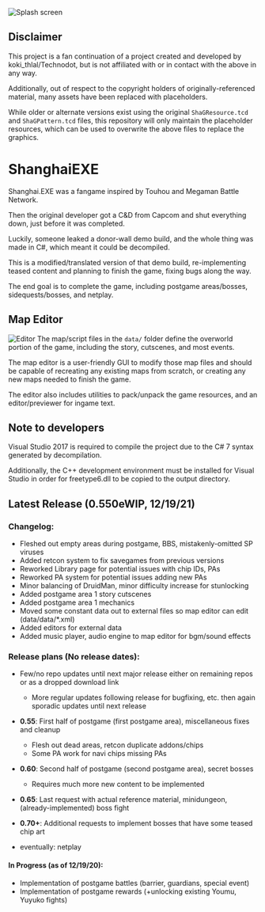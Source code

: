 ![Splash screen](https://i.imgur.com/yn7YYdE.jpg)
## Disclaimer
This project is a fan continuation of a project created and developed by koki_thlal/Technodot, but is not affiliated with or in contact with the above in any way.

Additionally, out of respect to the copyright holders of originally-referenced material, many assets have been replaced with placeholders.

While older or alternate versions exist using the original `ShaGResource.tcd` and `ShaGPattern.tcd` files, this repository will only maintain the placeholder resources, which can be used to overwrite the above files to replace the graphics.

# ShanghaiEXE
Shanghai.EXE was a fangame inspired by Touhou and Megaman Battle Network.

Then the original developer got a C&D from Capcom and shut everything down, just before it was completed.

Luckily, someone leaked a donor-wall demo build, and the whole thing was made in C#, which meant it could be decompiled.

This is a modified/translated version of that demo build, re-implementing teased content and planning to finish the game, fixing bugs along the way.

The end goal is to complete the game, including postgame areas/bosses, sidequests/bosses, and netplay.

## Map Editor
![Editor](https://i.imgur.com/UKmk3E5.png)
The map/script files in the `data/` folder define the overworld portion of the game, including the story, cutscenes, and most events.

The map editor is a user-friendly GUI to modify those map files and should be capable of recreating any existing maps from scratch, or creating any new maps needed to finish the game.

The editor also includes utilities to pack/unpack the game resources, and an editor/previewer for ingame text.

## Note to developers

Visual Studio 2017 is required to compile the project due to the C# 7 syntax generated by decompilation.

Additionally, the C++ development environment must be installed for Visual Studio in order for freetype6.dll to be copied to the output directory.

## Latest Release (0.550eWIP, 12/19/21)

### Changelog:
- Fleshed out empty areas during postgame, BBS, mistakenly-omitted SP viruses
- Added retcon system to fix savegames from previous versions
- Reworked Library page for potential issues with chip IDs, PAs
- Reworked PA system for potential issues adding new PAs
- Minor balancing of DruidMan, minor difficulty increase for stunlocking
- Added postgame area 1 story cutscenes
- Added postgame area 1 mechanics
- Moved some constant data out to external files so map editor can edit (data/data/*.xml)
- Added editors for external data
- Added music player, audio engine to map editor for bgm/sound effects

### Release plans (No release dates):
- Few/no repo updates until next major release either on remaining repos or as a dropped download link
    - More regular updates following release for bugfixing, etc. then again sporadic updates until next release

- **0.55**: First half of postgame (first postgame area), miscellaneous fixes and cleanup
    - Flesh out dead areas, retcon duplicate addons/chips
    - Some PA work for navi chips missing PAs
- **0.60**: Second half of postgame (second postgame area), secret bosses
    - Requires much more new content to be implemented
- **0.65**: Last request with actual reference material, minidungeon, (already-implemented) boss fight
- **0.70+**: Additional requests to implement bosses that have some teased chip art
- eventually: netplay

#### In Progress (as of 12/19/20):
- Implementation of postgame battles (barrier, guardians, special event)
- Implementation of postgame rewards (+unlocking existing Youmu, Yuyuko fights)